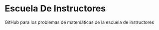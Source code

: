 Escuela De Instructores
=======================

GitHub para los problemas de matemáticas de la escuela de instructores
